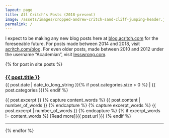 ```yaml
---
layout: page
title: All Critch's Posts (2018-present)
image: /assets/images/cropped-andrew-critch-sand-cliff-jumping-header.jpg
permalink: /
---
```


<style>
h3.post-title {
  margin-bottom: 5px
}
.post-details {
  margin-bottom: 1em
}
</style>

I expect to be making any new blog posts here at [blog.acritch.com](http://blog.acritch.com/) for the foreseeable future.  For posts made between 2014 and 2018, visit [acritch.com/blog](http://acritch.com/blog).  For even older posts, made between 2010 and 2012 under the username “Academian”, visit [lesswrong.com](https://www.lesswrong.com/users/academian?view=frontpage).

{% for post in site.posts %}
  <h3 class="post-title"><a href="{{ post.url }}">{{ post.title }}</a></h3>
  <div class="post-details"><span class="post-date">{{ post.date | date_to_long_string }}</span>{% if post.categories.size > 0 %} | <span class="post-categories">{{ post.categories }}</span>{% endif %}</div>
  {{ post.excerpt }}
  {% capture content_words %} 
    {{ post.content | number_of_words }} 
  {% endcapture %} 
  {% capture excerpt_words %} 
    {{ post.excerpt | number_of_words }} 
  {% endcapture %} 
  {% if excerpt_words != content_words %}
[Read more]({{ post.url }})
  {% endif %}
  <hr class="blog-separator" />
{% endfor %}